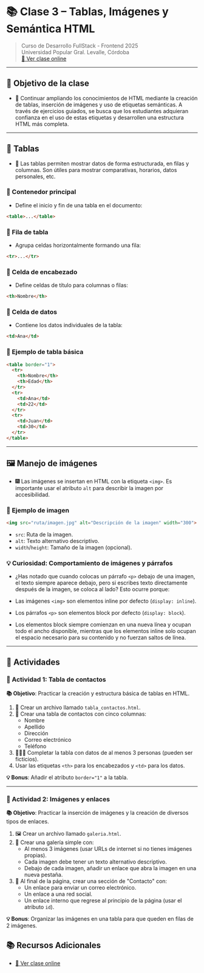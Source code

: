 
# 📚 Clase 3 – Tablas, Imágenes y Semántica HTML

> Curso de Desarrollo FullStack - Frontend 2025  
> Universidad Popular Gral. Levalle, Córdoba  
> [🔗 Ver clase online](https://qrsurcba.online/landing_cursos/pages/clases-front/clase-3.php)

---

## 🎯 Objetivo de la clase

- 📡 Continuar ampliando los conocimientos de HTML mediante la creación de tablas, inserción de imágenes y uso de etiquetas semánticas. A través de ejercicios guiados, se busca que los estudiantes adquieran confianza en el uso de estas etiquetas y desarrollen una estructura HTML más completa.

---

## 🧩 Tablas

- 📰 Las tablas permiten mostrar datos de forma estructurada, en filas y columnas. Son útiles para mostrar comparativas, horarios, datos personales, etc.

### 🔹 Contenedor principal

- Define el inicio y fin de una tabla en el documento:

```html
<table>...</table>
```

### 🔹 Fila de tabla

- Agrupa celdas horizontalmente formando una fila:

```html
<tr>...</tr>
```

### 🔹 Celda de encabezado

- Define celdas de título para columnas o filas:

```html
<th>Nombre</th>
```

### 🔹 Celda de datos

- Contiene los datos individuales de la tabla:

```html
<td>Ana</td>
```

### 🧪 Ejemplo de tabla básica

```html
<table border="1">
  <tr>
    <th>Nombre</th>
    <th>Edad</th>
  </tr>
  <tr>
    <td>Ana</td>
    <td>22</td>
  </tr>
  <tr>
    <td>Juan</td>
    <td>30</td>
  </tr>
</table>
```

---

## 🖼️ Manejo de imágenes

- 🎆 Las imágenes se insertan en HTML con la etiqueta `<img>`. Es importante usar el atributo `alt` para describir la imagen por accesibilidad.

### 🧪 Ejemplo de imagen

```html
<img src="ruta/imagen.jpg" alt="Descripción de la imagen" width="300">
```

- `src`: Ruta de la imagen.
- `alt`: Texto alternativo descriptivo.
- `width`/`height`: Tamaño de la imagen (opcional).

### 💡 Curiosidad: Comportamiento de imágenes y párrafos

- ¿Has notado que cuando colocas un párrafo `<p>` debajo de una imagen, el texto siempre aparece debajo, pero si escribes texto directamente después de la imagen, se coloca al lado? Esto ocurre porque:

- Las imágenes `<img>` son elementos inline por defecto (`display: inline`).
- Los párrafos `<p>` son elementos block por defecto (`display: block`).

- Los elementos block siempre comienzan en una nueva línea y ocupan todo el ancho disponible, mientras que los elementos inline solo ocupan el espacio necesario para su contenido y no fuerzan saltos de línea.

---

## 📝 Actividades

### 🧠 Actividad 1: Tabla de contactos

**📚 Objetivo**: Practicar la creación y estructura básica de tablas en HTML.

1. 📰 Crear un archivo llamado `tabla_contactos.html`.
2. 🧾 Crear una tabla de contactos con cinco columnas:
   - Nombre
   - Apellido
   - Dirección
   - Correo electrónico
   - Teléfono
3. 🙋🏻‍♂️ Completar la tabla con datos de al menos 3 personas (pueden ser ficticios).
4. Usar las etiquetas `<th>` para los encabezados y `<td>` para los datos.

**💡 Bonus**: Añadir el atributo `border="1"` a la tabla.

---

### 🧠 Actividad 2: Imágenes y enlaces

**📚 Objetivo**: Practicar la inserción de imágenes y la creación de diversos tipos de enlaces.

1. 🖼️ Crear un archivo llamado `galeria.html`.
2. 🎑 Crear una galería simple con:
   - Al menos 3 imágenes (usar URLs de internet si no tienes imágenes propias).
   - Cada imagen debe tener un texto alternativo descriptivo.
   - Debajo de cada imagen, añadir un enlace que abra la imagen en una nueva pestaña.
3. 📇 Al final de la página, crear una sección de "Contacto" con:
   - Un enlace para enviar un correo electrónico.
   - Un enlace a una red social.
   - Un enlace interno que regrese al principio de la página (usar el atributo `id`).

**💡 Bonus**: Organizar las imágenes en una tabla para que queden en filas de 2 imágenes.

## 📚 Recursos Adicionales

- [🔗 Ver clase online](https://qrsurcba.online/landing_cursos/pages/clases-front/clase-3.php)